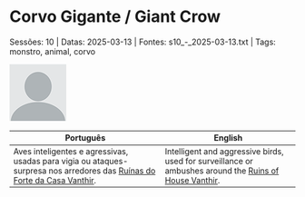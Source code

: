 
# Corvo Gigante / Giant Crow

Sessões: 10 | Datas: 2025-03-13 | Fontes: s10_-_2025-03-13.txt | Tags: monstro, animal, corvo

![Corvo Gigante](blank.png)

| Português | English |
|-----------|---------|
| Aves inteligentes e agressivas, usadas para vigia ou ataques-surpresa nos arredores das [Ruínas do Forte da Casa Vanthir](ruinas_do_forte_da_casa_vanthir.md). | Intelligent and aggressive birds, used for surveillance or ambushes around the [Ruins of House Vanthir](ruinas_do_forte_da_casa_vanthir.md). |

